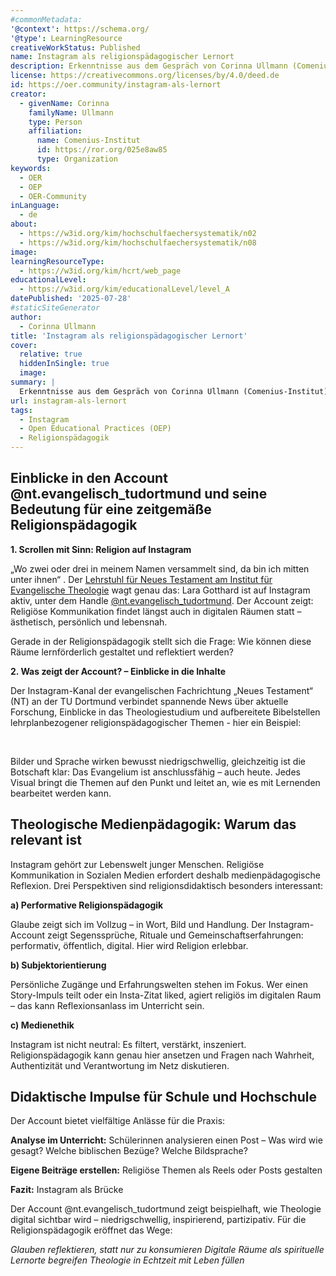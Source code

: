 ```yaml
---
#commonMetadata:
'@context': https://schema.org/
'@type': LearningResource
creativeWorkStatus: Published
name: Instagram als religionspädagogischer Lernort
description: Erkenntnisse aus dem Gespräch von Corinna Ullmann (Comenius-Institut) und Lara Gotthard (ETH - TU Dortmund) über religiöse Kommunikation in digitalen Räumen.
license: https://creativecommons.org/licenses/by/4.0/deed.de
id: https://oer.community/instagram-als-lernort
creator:
  - givenName: Corinna
    familyName: Ullmann
    type: Person
    affiliation:
      name: Comenius-Institut
      id: https://ror.org/025e8aw85
      type: Organization
keywords:
  - OER
  - OEP
  - OER-Community
inLanguage:
  - de
about:
  - https://w3id.org/kim/hochschulfaechersystematik/n02
  - https://w3id.org/kim/hochschulfaechersystematik/n08
image: 
learningResourceType:
  - https://w3id.org/kim/hcrt/web_page
educationalLevel:
  - https://w3id.org/kim/educationalLevel/level_A
datePublished: '2025-07-28'
#staticSiteGenerator
author:
  - Corinna Ullmann
title: 'Instagram als religionspädagogischer Lernort'
cover:
  relative: true
  hiddenInSingle: true
  image: 
summary: |
  Erkenntnisse aus dem Gespräch von Corinna Ullmann (Comenius-Institut) und Lara Gotthard (ETH - TU Dortmund) über religiöse Kommunikation in digitalen Räumen.
url: instagram-als-lernort
tags:
  - Instagram
  - Open Educational Practices (OEP)
  - Religionspädagogik
---
```


## Einblicke in den Account @nt.evangelisch_tudortmund und seine Bedeutung für eine zeitgemäße Religionspädagogik

**1. Scrollen mit Sinn: Religion auf Instagram**

„Wo zwei oder drei in meinem Namen versammelt sind, da bin ich mitten unter ihnen“ . Der [Lehrstuhl für Neues Testament am Institut für Evangelische Theologie](https://eth.ht.tu-dortmund.de/professuren/neues-testament/) wagt genau das: Lara Gotthard ist auf Instagram aktiv, unter dem Handle [@nt.evangelisch_tudortmund](https://www.instagram.com/nt.evangelisch_tudortmund/). Der Account zeigt: Religiöse Kommunikation findet längst auch in digitalen Räumen statt – ästhetisch, persönlich und lebensnah.

Gerade in der Religionspädagogik stellt sich die Frage: Wie können diese Räume lernförderlich gestaltet und reflektiert werden?

**2. Was zeigt der Account? – Einblicke in die Inhalte**

Der Instagram-Kanal der evangelischen Fachrichtung „Neues Testament“ (NT) an der TU Dortmund verbindet spannende News über aktuelle Forschung, Einblicke in das Theologiestudium und aufbereitete Bibelstellen lehrplanbezogener religionspädagogischer Themen - hier ein Beispiel:

![]()
![]()
![]()

Bilder und Sprache wirken bewusst niedrigschwellig, gleichzeitig ist die Botschaft klar: Das Evangelium ist anschlussfähig – auch heute. Jedes Visual bringt die Themen auf den Punkt und leitet an, wie es mit Lernenden bearbeitet werden kann.

## Theologische Medienpädagogik: Warum das relevant ist

Instagram gehört zur Lebenswelt junger Menschen. Religiöse Kommunikation in Sozialen Medien erfordert deshalb medienpädagogische Reflexion. Drei Perspektiven sind religionsdidaktisch besonders interessant:

**a) Performative Religionspädagogik**

Glaube zeigt sich im Vollzug – in Wort, Bild und Handlung. Der Instagram-Account zeigt Segenssprüche, Rituale und Gemeinschaftserfahrungen: performativ, öffentlich, digital. Hier wird Religion erlebbar.

**b) Subjektorientierung**

Persönliche Zugänge und Erfahrungswelten stehen im Fokus. Wer einen Story-Impuls teilt oder ein Insta-Zitat liked, agiert religiös im digitalen Raum – das kann Reflexionsanlass im Unterricht sein.

**c) Medienethik**

Instagram ist nicht neutral: Es filtert, verstärkt, inszeniert. Religionspädagogik kann genau hier ansetzen und Fragen nach Wahrheit, Authentizität und Verantwortung im Netz diskutieren.

## Didaktische Impulse für Schule und Hochschule

Der Account bietet vielfältige Anlässe für die Praxis:

**Analyse im Unterricht:** Schülerinnen analysieren einen Post – Was wird wie gesagt? Welche biblischen Bezüge? Welche Bildsprache?

**Eigene Beiträge erstellen:** Religiöse Themen als Reels oder Posts gestalten

**Fazit:** Instagram als Brücke

Der Account @nt.evangelisch_tudortmund zeigt beispielhaft, wie Theologie digital sichtbar wird – niedrigschwellig, inspirierend, partizipativ. Für die Religionspädagogik eröffnet das Wege:

*Glauben reflektieren, statt nur zu konsumieren*
*Digitale Räume als spirituelle Lernorte begreifen*
*Theologie in Echtzeit mit Leben füllen*

